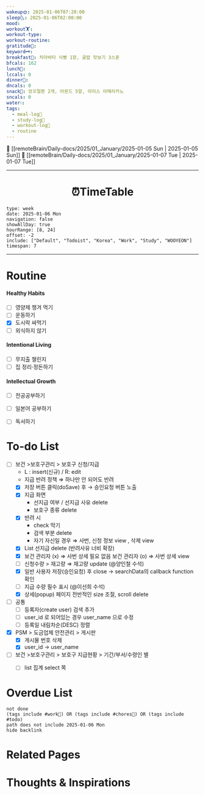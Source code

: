 ```yaml
---
wakeup🌞: 2025-01-06T07:20:00
sleep🌜: 2025-01-06T02:00:00
mood: 
workout🏋️: 
workout-type: 
workout-routine: 
gratitude🙏: 
keyword🗝️: 
breakfast🍳: 치아바타 식빵 1장, 굴밥 맛보기 3스푼
bfcals: 162
lunch🍚: 
lccals: 0
dinner🥗: 
dncals: 0
snack🍬: 앙꼬절편 2개, 아몬드 5알, 아이스 아메리카노
sncals: 0
water💧: 
tags:
  - meal-log📝
  - study-log📓
  - workout-log💪
  - routine
---
```


🔺 [[remoteBrain/Daily-docs/2025/01_January/2025-01-05 Sun | 2025-01-05 Sun]]
🔻 [[remoteBrain/Daily-docs/2025/01_January/2025-01-07 Tue | 2025-01-07 Tue]]
___
<h1> <center>⏰TimeTable </center> </h1>

```gEvent
type: week
date: 2025-01-06 Mon
navigation: false
showAllDay: true
hourRange: [8, 24]
offset: -2
include: ["Default", "Todoist", "Korea", "Work", "Study", "WOOYEON"]
timespan: 7
```

--- 


# Routine 

####  Healthy Habits
- [ ] 영양제 챙겨 먹기
- [ ] 운동하기
- [x] 도시락 싸먹기
- [ ] 외식하지 않기 

####  Intentional Living 
- [ ] 무지출 챌린지 
- [ ] 집 정리·정돈하기

#### Intellectual Growth
- [ ] 전공공부하기
- [ ] 일본어 공부하기
- [ ] 독서하기



# To-do List

- [ ] 보건 >보호구관리 > 보호구 신청/지급 
	- L : insert(신규) / R: edit
	- 지급 반려 정책 ⇒ 하나만 안 되어도 반려 
	- [x] 저장 버튼 클릭(doSave) 후 → 승인요청 버튼 노출
	- [x] 지급 화면
		- 선지급 여부 / 선지급 사유 delete
		- 보호구 종류 delete
	- [x] 반려 시
		- check 막기
		- 검색 부분 delete 
		- 자기 자신일 경우 ⇒ 사번, 신청 정보 view , 삭제 view 
	- [x] List 선지급 delete (반려사유 너비 확장)
	- [x] 보건 관리자 (x) ⇒ 사번 상세 필요 없음
		보건 관리자 (o) ⇒ 사번 상세 view 
	- [ ] 신청수량 > 재고량 ⇒ 재고량 update (@양인철 수석)
	- [x] 일반 사용자 저장(승인요청) 후 close → searchData의 callback function 확인
	- [ ] 지급 수량 필수 표시 (@이선희 수석)
	- [x] 상세(popup) 페이지 전반적인 size 조절, scroll delete

- [ ] 공통 
	- [ ] 등록자(create user) 검색 추가 
	- [ ] user_id 로 되어있는 경우 user_name 으로 수정 
	- [ ] 등록일 내림차순(DESC) 정렬 

- [x] PSM > 도금업체 안전관리 > 게시판
	- [x] 게시물 번호 삭제
	- [x] user_id → user_name

- [ ] 보건 >보호구관리 > 보호구 지급현황 > 기간/부서/수령인 별 
	- [ ] list 집계 select 쪽 


# Overdue List
```tasks
not done
(tags include #work💼) OR (tags include #chores🧺) OR (tags include #todo)
path does not include 2025-01-06 Mon
hide backlink
```

# Related Pages



# Thoughts & Inspirations


